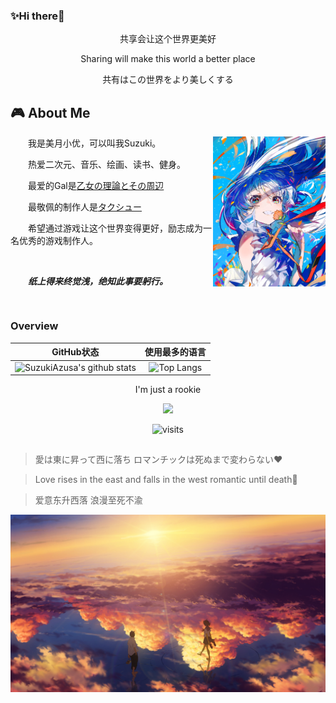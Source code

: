 ### ✨Hi there👋

<div id="title" align=center>
  <p>共享会让这个世界更美好</p>
  <p>Sharing will make this world a better place</p>
  <p>共有はこの世界をより美しくする</p>
</div>

## 🎮 About Me

<table>
  <tr>
    <img align="right" width="180" src="/img/1.png" />
    <p>&emsp;&emsp;我是美月小优，可以叫我Suzuki。</p>
    <p>&emsp;&emsp;热爱二次元、音乐、绘画、读书、健身。</p>
    <p>&emsp;&emsp;最爱的Gal是<a href='https://project-navel.com/otomeriron/'>乙女の理論とその周辺</a></p>
    <p>&emsp;&emsp;最敬佩的制作人是<a href='https://zh.wikipedia.org/wiki/巧舟'>タクシュー</a></p>
    <p>&emsp;&emsp;希望通过游戏让这个世界变得更好，励志成为一名优秀的游戏制作人。</p>
    <p>&emsp;&emsp;</p>
    <p><i><strong>&emsp;&emsp;纸上得来终觉浅，绝知此事要躬行。</strong></i></p>
    
  ## 
  
  </tr>
</table>

### Overview

<div id="title" align=center>

|                          GitHub状态                          |                        使用最多的语言                        |
| :----------------------------------------------------------: | :----------------------------------------------------------: |
| ![SuzukiAzusa's github stats](https://github-readme-stats.vercel.app/api?username=SuzukiAzusa&show_icons=true&theme=tokyonight&locale=cn) | ![Top Langs](https://github-readme-stats.vercel.app/api/top-langs/?username=SuzukiAzusa&&hide=tsql) |

<p>I'm just a rookie</p>

[![](https://img.shields.io/badge/番组-Bangumi-E24378)](https://bgm.tv/user/suzukiazusa)

![visits](https://count.getloli.com/get/@SuzukiAzusa?theme=rule15)

</div>

## 

<div>
  
  > 愛は東に昇って西に落ち ロマンチックは死ぬまで変わらない❤️
  
  > Love rises in the east and falls in the west romantic until death🌟
  
  > 爱意东升西落 浪漫至死不渝

  ![](/img/夕阳.jpg)
  
</div>



